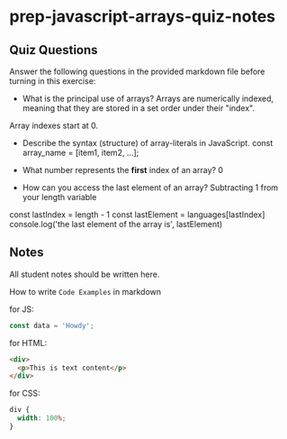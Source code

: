 # prep-javascript-arrays-quiz-notes

## Quiz Questions

Answer the following questions in the provided markdown file before turning in this exercise:

- What is the principal use of arrays?
  Arrays are numerically indexed, meaning that they are stored in a set order under their "index".

Array indexes start at 0.

- Describe the syntax (structure) of array-literals in JavaScript.
  const array_name = [item1, item2, ...];

- What number represents the **first** index of an array?
  0

- How can you access the last element of an array?
  Subtracting 1 from your length variable

const lastIndex = length - 1
const lastElement = languages[lastIndex]
console.log('the last element of the array is', lastElement)

## Notes

All student notes should be written here.

How to write `Code Examples` in markdown

for JS:

```javascript
const data = 'Howdy';
```

for HTML:

```html
<div>
  <p>This is text content</p>
</div>
```

for CSS:

```css
div {
  width: 100%;
}
```
